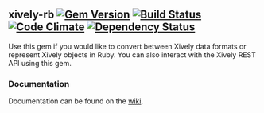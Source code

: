 ## xively-rb [![Gem Version](https://badge.fury.io/rb/xively-rb.png)](http://badge.fury.io/rb/xively-rb) [![Build Status](https://secure.travis-ci.org/xively/xively-rb.png)](http://travis-ci.org/xively/xively-rb) [![Code Climate](https://codeclimate.com/github/xively/xively-rb.png)](https://codeclimate.com/github/xively/xively-rb) [![Dependency Status](https://gemnasium.com/xively/xively-rb.png)](https://gemnasium.com/xively/xively-rb)

Use this gem if you would like to convert between Xively data formats or represent Xively objects in Ruby.
You can also interact with the Xively REST API using this gem.

### Documentation

Documentation can be found on the [wiki](https://github.com/xively/xively-rb/wiki/Documentation).

